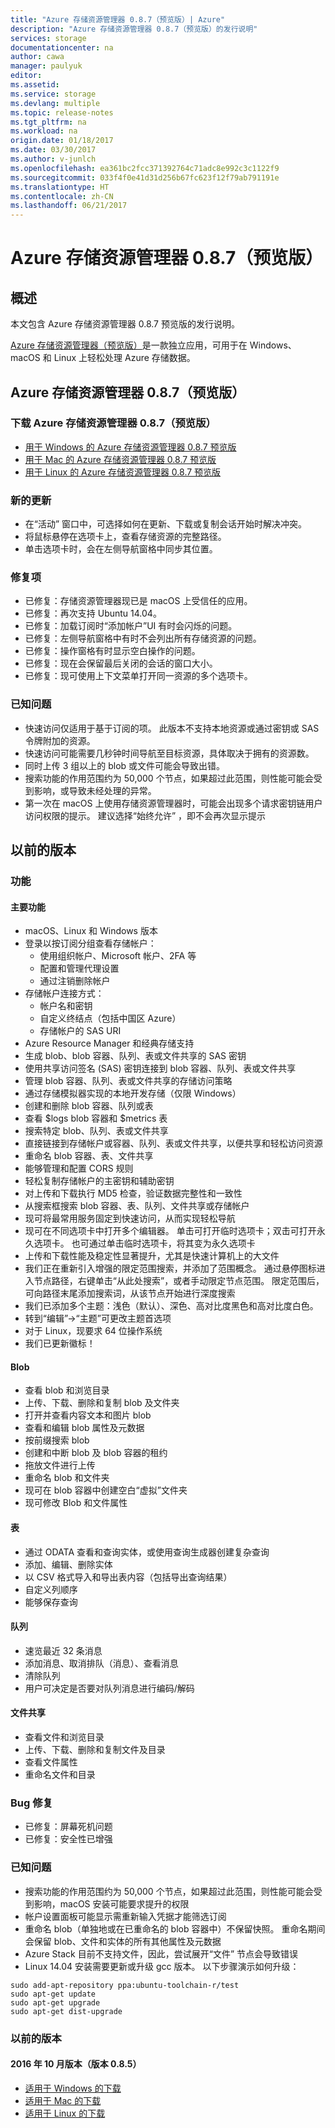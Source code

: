 ```yaml
---
title: "Azure 存储资源管理器 0.8.7（预览版）| Azure"
description: "Azure 存储资源管理器 0.8.7（预览版）的发行说明"
services: storage
documentationcenter: na
author: cawa
manager: paulyuk
editor: 
ms.assetid: 
ms.service: storage
ms.devlang: multiple
ms.topic: release-notes
ms.tgt_pltfrm: na
ms.workload: na
origin.date: 01/18/2017
ms.date: 03/30/2017
ms.author: v-junlch
ms.openlocfilehash: ea361bc2fcc371392764c71adc8e992c3c1122f9
ms.sourcegitcommit: 033f4f0e41d31d256b67fc623f12f79ab791191e
ms.translationtype: HT
ms.contentlocale: zh-CN
ms.lasthandoff: 06/21/2017
---
```

# <a name="azure-storage-explorer-087-preview"></a>Azure 存储资源管理器 0.8.7（预览版）
## <a name="overview"></a>概述
本文包含 Azure 存储资源管理器 0.8.7 预览版的发行说明。

[Azure 存储资源管理器（预览版）](./vs-azure-tools-storage-manage-with-storage-explorer.md)是一款独立应用，可用于在 Windows、macOS 和 Linux 上轻松处理 Azure 存储数据。

## <a name="azure-storage-explorer-087-preview"></a>Azure 存储资源管理器 0.8.7（预览版）
### <a name="download-azure-storage-explorer-087-preview"></a>下载 Azure 存储资源管理器 0.8.7（预览版）
- [用于 Windows 的 Azure 存储资源管理器 0.8.7 预览版](https://go.microsoft.com/fwlink/?LinkId=708343)
- [用于 Mac 的 Azure 存储资源管理器 0.8.7 预览版](https://go.microsoft.com/fwlink/?LinkId=708342)
- [用于 Linux 的 Azure 存储资源管理器 0.8.7 预览版](https://go.microsoft.com/fwlink/?LinkId=722418)

### <a name="new-updates"></a>新的更新
- 在“活动”  窗口中，可选择如何在更新、下载或复制会话开始时解决冲突。
- 将鼠标悬停在选项卡上，查看存储资源的完整路径。
- 单击选项卡时，会在左侧导航窗格中同步其位置。

### <a name="fixes"></a>修复项
- 已修复：存储资源管理器现已是 macOS 上受信任的应用。
- 已修复：再次支持 Ubuntu 14.04。
- 已修复：加载订阅时“添加帐户”UI 有时会闪烁的问题。
- 已修复：左侧导航窗格中有时不会列出所有存储资源的问题。
- 已修复：操作窗格有时显示空白操作的问题。
- 已修复：现在会保留最后关闭的会话的窗口大小。
- 已修复：现可使用上下文菜单打开同一资源的多个选项卡。

### <a name="known-issues"></a>已知问题
- 快速访问仅适用于基于订阅的项。 此版本不支持本地资源或通过密钥或 SAS 令牌附加的资源。
- 快速访问可能需要几秒钟时间导航至目标资源，具体取决于拥有的资源数。
- 同时上传 3 组以上的 blob 或文件可能会导致出错。
- 搜索功能的作用范围约为 50,000 个节点，如果超过此范围，则性能可能会受到影响，或导致未经处理的异常。
- 第一次在 macOS 上使用存储资源管理器时，可能会出现多个请求密钥链用户访问权限的提示。 建议选择“始终允许”  ，即不会再次显示提示

## <a name="previous-releases"></a>以前的版本
### <a name="features"></a>功能
#### <a name="main-features"></a>主要功能
- macOS、Linux 和 Windows 版本
- 登录以按订阅分组查看存储帐户：
    - 使用组织帐户、Microsoft 帐户、2FA 等
    - 配置和管理代理设置
    - 通过注销删除帐户
- 存储帐户连接方式：
    - 帐户名和密钥
    - 自定义终结点（包括中国区 Azure）
    - 存储帐户的 SAS URI
- Azure Resource Manager 和经典存储支持
- 生成 blob、blob 容器、队列、表或文件共享的 SAS 密钥
- 使用共享访问签名 (SAS) 密钥连接到 blob 容器、队列、表或文件共享
- 管理 blob 容器、队列、表或文件共享的存储访问策略
- 通过存储模拟器实现的本地开发存储（仅限 Windows）
- 创建和删除 blob 容器、队列或表
- 查看 $logs blob 容器和 $metrics 表
- 搜索特定 blob、队列、表或文件共享
- 直接链接到存储帐户或容器、队列、表或文件共享，以便共享和轻松访问资源
- 重命名 blob 容器、表、文件共享
- 能够管理和配置 CORS 规则
- 轻松复制存储帐户的主密钥和辅助密钥
- 对上传和下载执行 MD5 检查，验证数据完整性和一致性
- 从搜索框搜索 blob 容器、表、队列、文件共享或存储帐户
- 现可将最常用服务固定到快速访问，从而实现轻松导航
- 现可在不同选项卡中打开多个编辑器。 单击可打开临时选项卡；双击可打开永久选项卡。 也可通过单击临时选项卡，将其变为永久选项卡
- 上传和下载性能及稳定性显著提升，尤其是快速计算机上的大文件
- 我们正在重新引入增强的限定范围搜索，并添加了范围概念。 通过悬停图标进入节点路径，右键单击“从此处搜索”，或者手动限定节点范围。 限定范围后，可向路径末尾添加搜索词，从该节点开始进行深度搜索
- 我们已添加多个主题：浅色（默认）、深色、高对比度黑色和高对比度白色。
- 转到“编辑”->“主题”可更改主题首选项
- 对于 Linux，现要求 64 位操作系统
- 我们已更新徽标！
#### <a name="blobs"></a>Blob
- 查看 blob 和浏览目录
- 上传、下载、删除和复制 blob 及文件夹
- 打开并查看内容文本和图片 blob
- 查看和编辑 blob 属性及元数据
- 按前缀搜索 blob
- 创建和中断 blob 及 blob 容器的租约
- 拖放文件进行上传
- 重命名 blob 和文件夹
- 现可在 blob 容器中创建空白“虚拟”文件夹
- 现可修改 Blob 和文件属性
#### <a name="tables"></a>表
- 通过 ODATA 查看和查询实体，或使用查询生成器创建复杂查询
- 添加、编辑、删除实体
- 以 CSV 格式导入和导出表内容（包括导出查询结果）
- 自定义列顺序
- 能够保存查询
#### <a name="queues"></a>队列
- 速览最近 32 条消息
- 添加消息、取消排队（消息）、查看消息
- 清除队列
- 用户可决定是否要对队列消息进行编码/解码
#### <a name="file-shares"></a>文件共享
- 查看文件和浏览目录
- 上传、下载、删除和复制文件及目录
- 查看文件属性
- 重命名文件和目录

### <a name="bug-fixes"></a>Bug 修复
- 已修复：屏幕死机问题
- 已修复：安全性已增强

### <a name="known-issues"></a>已知问题
- 搜索功能的作用范围约为 50,000 个节点，如果超过此范围，则性能可能会受到影响，macOS 安装可能要求提升的权限
- 帐户设置面板可能显示需重新输入凭据才能筛选订阅
- 重命名 blob（单独地或在已重命名的 blob 容器中）不保留快照。 重命名期间会保留 blob、文件和实体的所有其他属性及元数据
- Azure Stack 目前不支持文件，因此，尝试展开“文件”  节点会导致错误
- Linux 14.04 安装需要更新或升级 gcc 版本。 以下步骤演示如何升级：

```
sudo add-apt-repository ppa:ubuntu-toolchain-r/test
sudo apt-get update
sudo apt-get upgrade
sudo apt-get dist-upgrade
```

### <a name="previous-versions"></a>以前的版本
#### <a name="october-2016-release-version-085"></a>2016 年 10 月版本（版本 0.8.5）
- [适用于 Windows 的下载](https://go.microsoft.com/fwlink/?LinkId=809306)
- [适用于 Mac 的下载](https://go.microsoft.com/fwlink/?LinkId=809307)
- [适用于 Linux 的下载](https://go.microsoft.com/fwlink/?LinkId=809308)